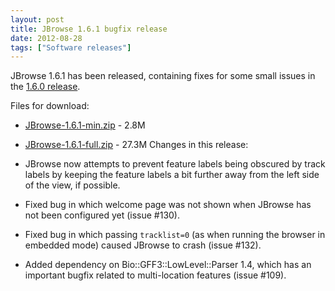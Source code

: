 ```yaml
---
layout: post
title: JBrowse 1.6.1 bugfix release
date: 2012-08-28
tags: ["Software releases"]
---
```


JBrowse 1.6.1 has been released, containing fixes for some small issues in the
[1.6.0 release](http://jbrowse.org/jbrowse-1-6-0-released-includes-feature-descriptions-and-more/ "JBrowse 1.6.0 released, includes feature descriptions and more!").

Files for download:

- [JBrowse-1.6.1-min.zip](/wordpress/wp-content/plugins/download-monitor/download.php?id=16 "download JBrowse-1.6.1-min.zip") -
  2.8M
- [JBrowse-1.6.1-full.zip](http://jbrowse.org/wordpress/wp-content/plugins/download-monitor/download.php?id=15 "download JBrowse-1.6.1-full.zip") -
  27.3M Changes in this release:

- JBrowse now attempts to prevent feature labels being obscured by track labels
  by keeping the feature labels a bit further away from the left side of the
  view, if possible.
- Fixed bug in which welcome page was not shown when JBrowse has not been
  configured yet (issue #130).
- Fixed bug in which passing `tracklist=0` (as when running the browser in
  embedded mode) caused JBrowse to crash (issue #132).
- Added dependency on Bio::GFF3::LowLevel::Parser 1.4, which has an important
  bugfix related to multi-location features (issue #109).
